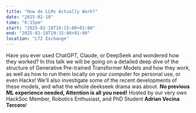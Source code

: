 ```yaml
---
title: "How do LLMs Actually Work?"
date: "2025-02-18"
time: "6:15pm"
start: "2025-02-18T18:15:00+01:00"
end: "2025-02-18T19:15:00+01:00"
location: "LT2 Exchange"
---
```


Have you ever used ChatGPT, Claude, or DeepSeek and wondered how they worked? In this talk we will be going on a detailed deep dive of the structure of Generative Pre-trained Transformer Models and how they work, as well as how to run them locally on your computer for personal use, or even Hacks! We'll also investigate some of the recent developments of these models, and what the whole deekseek drama was about. **No previous ML experience needed, Attention is all you need!** Hosted by our very own HackSoc Member, Robotics Enthusiast, and PhD Student **Adrian Vecina Tercero**!
